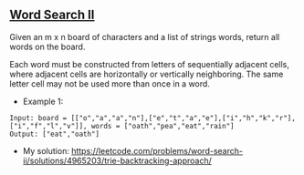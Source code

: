 ## [Word Search II](https://leetcode.com/problems/word-search-ii/description/)

Given an m x n board of characters and a list of strings words, return all words on the board.

Each word must be constructed from letters of sequentially adjacent cells, where adjacent cells are horizontally or vertically neighboring. The same letter cell may not be used more than once in a word.

- Example 1:
```
Input: board = [["o","a","a","n"],["e","t","a","e"],["i","h","k","r"],["i","f","l","v"]], words = ["oath","pea","eat","rain"]
Output: ["eat","oath"]
```

- My solution: https://leetcode.com/problems/word-search-ii/solutions/4965203/trie-backtracking-approach/
